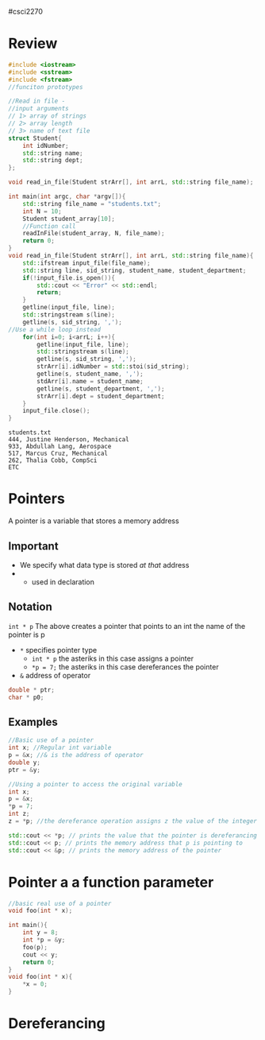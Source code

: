 #csci2270 
# Review
```cpp
#include <iostream> 
#include <sstream>
#include <fstream>
//funciton prototypes 

//Read in file - 
//input arguments
// 1> array of strings
// 2> array length
// 3> name of text file
struct Student{
	int idNumber;
	std::string name;
	std::string dept;
};

void read_in_file(Student strArr[], int arrL, std::string file_name);

int main(int argc, char *argv[]){
	std::string file_name = "students.txt";
	int N = 10;
	Student student_array[10];
	//Function call
	readInFile(student_array, N, file_name);
	return 0;
}
void read_in_file(Student strArr[], int arrL, std::string file_name){
	std::ifstream input_file(file_name);
	std::string line, sid_string, student_name, student_department;
	if(!input_file.is_open()){
		std::cout << "Error" << std::endl;
		return;
	}
	getline(input_file, line);
	std::stringstream s(line);
	getline(s, sid_string, ',');
//Use a while loop instead
	for(int i=0; i<arrL; i++){
		getline(input_file, line);
		std::stringstream s(line);
		getline(s, sid_string, ',');
		strArr[i].idNumber = std::stoi(sid_string);
		getline(s, student_name, ',');
		stdArr[i].name = student_name;
		getline(s, student_department, ',');
		strArr[i].dept = student_department;		
	}
	input_file.close();
}
```
```
students.txt
444, Justine Henderson, Mechanical
933, Abdullah Lang, Aerospace
517, Marcus Cruz, Mechanical
262, Thalia Cobb, CompSci
ETC
```
# Pointers
A pointer is a variable that stores a memory address
## Important 
- We specify what data type is stored _at that_ address
- * used in declaration
## Notation
`int * p`
The above creates a pointer that points to an int the name of the pointer is p
- `*` specifies pointer type
	- `int * p` the asteriks in this case assigns a pointer
	- `*p = 7;` the asteriks in this case dereferances the pointer
- `&` address of operator
```cpp
double * ptr;
char * p0;
```
## Examples
```cpp
//Basic use of a pointer
int x; //Regular int variable
p = &x; //& is the address of operator
double y;
ptr = &y;
```
```cpp
//Using a pointer to access the original variable
int x;
p = &x;
*p = 7;
int z; 
z = *p; //the dereferance operation assigns z the value of the integer p is pointing to 
```
```cpp
std::cout << *p; // prints the value that the pointer is dereferancing 
std::cout << p; // prints the memory address that p is pointing to 
std::cout << &p; // prints the memory address of the pointer
```
# Pointer a a function parameter
```cpp 
//basic real use of a pointer
void foo(int * x);

int main(){
	int y = 8;
	int *p = &y;
	foo(p);
	cout << y;
	return 0;
}
void foo(int * x){
	*x = 0;
}
```
# Dereferancing 